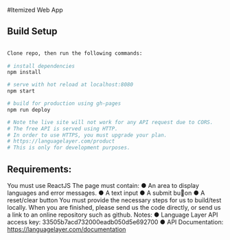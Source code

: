 #Itemized Web App

## Build Setup

``` bash

Clone repo, then run the following commands:
  
# install dependencies
npm install

# serve with hot reload at localhost:8080
npm start

# build for production using gh-pages
npm run deploy

# Note the live site will not work for any API request due to CORS.
# The free API is served using HTTP.
# In order to use HTTPS, you must upgrade your plan. 
# https://languagelayer.com/product
# This is only for development purposes.

```

## Requirements:
You must use ReactJS
The page must contain:
● An area to display languages and error messages.
● A text input
● A submit bu􀂂on
● A reset/clear button
You must provide the necessary steps for us to build/test locally.
When you are finished, please send us the code directly, or send us a link to an online repository
such as github.
Notes:
● Language Layer API access key: 33505b7acd732000eadb050d5e692700
● API Documentation: https://languagelayer.com/documentation

